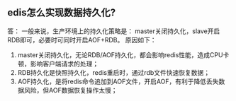 ## edis怎么实现数据持久化?
答： 一般来说，生产环境上的持久化策略是：
master关闭持久化，slave开启RDB即可，必要时可同时开启AOF+RDB。
原因如下：
1. master关闭持久化，无论RDB/AOF持久化，都会影响redis性能，造成CPU卡顿，影响客户端请求的处理；
2. RDB持久化是快照持久化，redis重启时，通过rdb文件快速恢复数据；
3. AOF持久化，是将redis命令追加到AOF文件，开启AOF，有利于降低丢失数据风险，但AOF数据恢复操作太慢；
